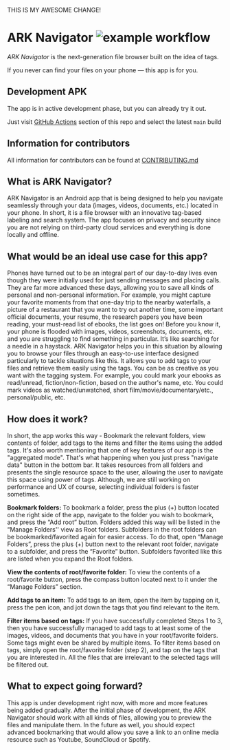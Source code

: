 THIS IS MY AWESOME CHANGE!


# **ARK Navigator** ![example workflow](https://github.com/kirillt/ark-navigator/actions/workflows/build.yml/badge.svg)

_ARK Navigator_ is the next-generation file browser built on the idea of tags.

If you never can find your files on your phone — this app is for you.

## Development APK

The app is in active development phase, but you can already try it out.

Just visit [GitHub Actions](https://github.com/ARK-Builders/ARK-Navigator/actions) section of this repo and select the latest `main` build

## Information for contributors

All information for contributors can be found at [CONTRIBUTING.md](https://github.com/ARK-Builders/ARK-Navigator/blob/main/CONTRIBUTING.md)

## What is ARK Navigator?

ARK Navigator is an Android app that is being designed to help you navigate seamlessly through your data (images, videos, documents, etc.) located in your phone. In short, it is a file browser with an innovative tag-based labeling and search system. The app focuses on privacy and security since you are not relying on third-party cloud services and everything is done locally and offline.

## What would be an ideal use case for this app?

Phones have turned out to be an integral part of our day-to-day lives even though they were initially used for just sending messages and placing calls. They are far more advanced these days, allowing you to save all kinds of personal and non-personal information. For example, you might capture your favorite moments from that one-day trip to the nearby waterfalls, a picture of a restaurant that you want to try out another time, some important official documents, your resume, the research papers you have been reading, your must-read list of ebooks, the list goes on! Before you know it, your phone is flooded with images, videos, screenshots, documents, etc. and you are struggling to find something in particular. It’s like searching for a needle in a haystack.
ARK Navigator helps you in this situation by allowing you to browse your files through an easy-to-use interface designed particularly to tackle situations like this. It allows you to add tags to your files and retrieve them easily using the tags.
You can be as creative as you want with the tagging system. For example, you could mark your ebooks as read/unread, fiction/non-fiction, based on the author's name, etc. You could mark videos as watched/unwatched, short film/movie/documentary/etc., personal/public, etc.

## How does it work?

In short, the app works this way - Bookmark the relevant folders, view contents of folder, add tags to the items and filter the items using the added tags.
It's also worth mentioning that one of key features of our app is the "aggregated mode". That's what happening when you just press "navigate data" button in the bottom bar. It takes resources from all folders and presents the single resource space to the user, allowing the user to navigate this space using power of tags. Although, we are still working on performance and UX of course, selecting individual folders is faster sometimes.

**Bookmark folders:** To bookmark a folder, press the plus (+) button located on the right side of the app, navigate to the folder you wish to bookmark, and press the “Add root” button. Folders added this way will be listed in the “Manage Folders'' view as Root folders. Subfolders in the root folders can be bookmarked/favorited again for easier access. To do that, open “Manage Folders”, press the plus (+) button next to the relevant root folder, navigate to a subfolder, and press the “Favorite” button. Subfolders favorited like this are listed when you expand the Root folders.

**View the contents of root/favorite folder:** To view the contents of a root/favorite button, press the compass button located next to it under the “Manage Folders” section.

**Add tags to an item:** To add tags to an item, open the item by tapping on it, press the pen icon, and jot down the tags that you find relevant to the item.

**Filter items based on tags:** If you have successfully completed Steps 1 to 3, then you have successfully managed to add tags to at least some of the images, videos, and documents that you have in your root/favorite folders. Some tags might even be shared by multiple items. To filter items based on tags, simply open the root/favorite folder (step 2), and tap on the tags that you are interested in. All the files that are irrelevant to the selected tags will be filtered out.

## What to expect going forward?

This app is under development right now, with more and more features being added gradually. After the initial phase of development, the ARK Navigator should work with all kinds of files, allowing you to preview the files and manipulate them. In the future as well, you should expect advanced bookmarking that would allow you save a link to an online media resource such as Youtube, SoundCloud or Spotify.
